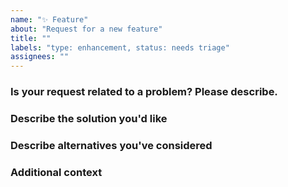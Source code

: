 ```yaml
---
name: "✨ Feature"
about: "Request for a new feature"
title: ""
labels: "type: enhancement, status: needs triage"
assignees: ""
---
```


<!--

READ BEFORE CREATING!

- MAKE SURE THIS ISSUE IS ABOUT THE LOADER. Anything to do with the addons themselves should go here: https://github.com/ScratchAddons/ScratchAddons/issues/new/choose
- Avoid creating duplicates! Read the FAQ page and search through Issues and Discussions before creating one.
- Try to do a simple but descriptive title, and include detailed information in here.
- Make sure to use the latest version of Scratch Addons.
- Asking for help should be done on Discussions or our Discord server. Return to the last page for the links.

FAQ: https://scratchaddons.com/faq
Return to the last page: https://github.com/SA-Userscript/ScratchAddons/issues/new/choose

-->

### Is your request related to a problem? Please describe.

<!-- A clear and concise description of what the problem is. Ex. I'm always frustrated when [...] -->

### Describe the solution you'd like

<!-- A clear and concise description of what you want to happen. -->

### Describe alternatives you've considered

<!-- A clear and concise description of any alternative solutions or features you've considered. -->

### Additional context

<!-- Add any other context or screenshots about the feature request here. -->
